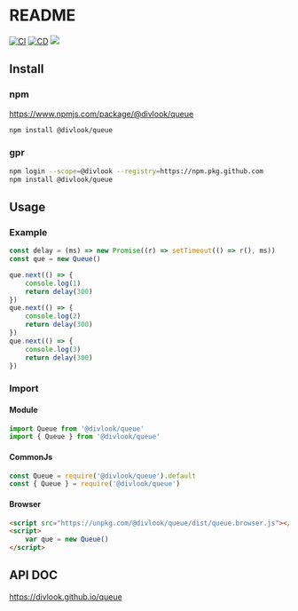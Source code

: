 # README

[![CI](https://github.com/divlook/queue/actions/workflows/ci.yml/badge.svg)](https://github.com/divlook/queue/actions/workflows/ci.yml)
[![CD](https://github.com/divlook/queue/actions/workflows/cd.yml/badge.svg)](https://github.com/divlook/queue/actions/workflows/cd.yml)
[![](https://img.shields.io/github/v/release/divlook/queue)](https://github.com/divlook/queue/releases)

## Install

### npm

https://www.npmjs.com/package/@divlook/queue

```bash
npm install @divlook/queue
```

### gpr

```bash
npm login --scope=@divlook --registry=https://npm.pkg.github.com
npm install @divlook/queue
```

## Usage

### Example

```ts
const delay = (ms) => new Promise((r) => setTimeout(() => r(), ms))
const que = new Queue()

que.next(() => {
    console.log(1)
    return delay(300)
})
que.next(() => {
    console.log(2)
    return delay(300)
})
que.next(() => {
    console.log(3)
    return delay(300)
})
```

### Import

#### Module

```ts
import Queue from '@divlook/queue'
import { Queue } from '@divlook/queue'
```

#### CommonJs

```ts
const Queue = require('@divlook/queue').default
const { Queue } = require('@divlook/queue')
```

#### Browser

```html
<script src="https://unpkg.com/@divlook/queue/dist/queue.browser.js"></script>
<script>
    var que = new Queue()
</script>
```

## API DOC

https://divlook.github.io/queue
